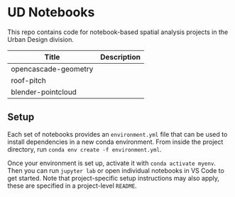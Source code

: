 # UD Notebooks

This repo contains code for notebook-based spatial analysis projects in the Urban Design division.

| Title | Description |
| --- | --- |
| opencascade-geometry | |
| roof-pitch | |
| blender-pointcloud | |


## Setup

Each set of notebooks provides an `environment.yml` file that can be used to install dependencies in a new conda environment. From inside the project directory, run `conda env create -f environment.yml`.

Once your environment is set up, activate it with `conda activate myenv`. Then you can run `jupyter lab` or open individual notebooks in VS Code to get started. Note that project-specific setup instructions may also apply, these are specified in a project-level `README`.
